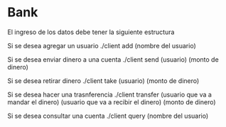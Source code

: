 Bank
====
El ingreso de los datos debe tener la siguiente estructura

Si se desea agregar un usuario
./client add (nombre del usuario)

Si se desea enviar dinero a una cuenta
./client send (usuario) (monto de dinero)

Si se desea retirar dinero
./client take (usuario) (monto de dinero)

Si se desea hacer una trasnferencia
./client transfer (usuario que va a mandar el dinero) (usuario que va a recibir el dinero) (monto de dinero)

Si se desea consultar una cuenta
./client query (nombre del usuario)




